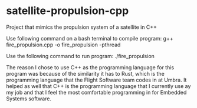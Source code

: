 # satellite-propulsion-cpp
Project that mimics the propulsion system of a satellite in C++

Use following command on a bash terminal to compile program:
    g++ fire_propulsion.cpp -o fire_propulsion -pthread

Use the following command to run program:
    ./fire_propulsion

The reason I chose to use C++ as the programming language for this program was because of the similarity it has to Rust, which is the programming language that the Flight Software team codes in at Umbra. It helped as well that C++ is the programming language that I currently use ay my job and that I feel the most comfortable programming in for Embedded Systems software.